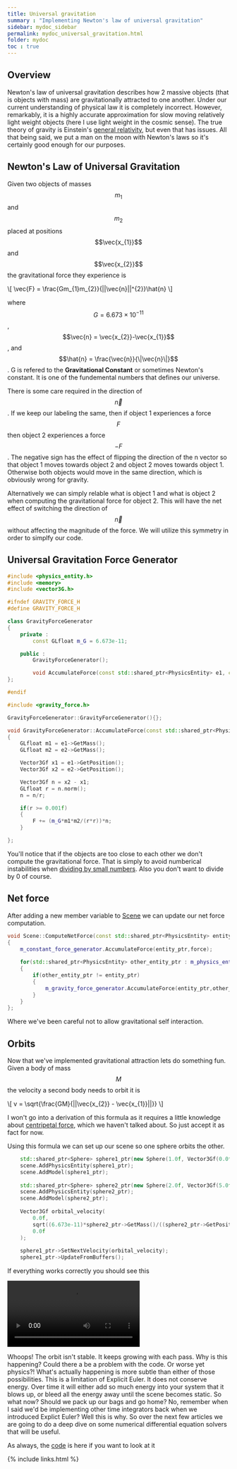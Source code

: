 ```yaml
---
title: Universal gravitation
summary : "Implementing Newton's law of universal gravitation"
sidebar: mydoc_sidebar
permalink: mydoc_universal_gravitation.html
folder: mydoc
toc : true
---
```


## Overview
Newton's law of universal gravitation describes how 2 massive objects (that is objects with mass) are gravitationally attracted to one another.
Under our current understanding of physical law it is completely incorrect. 
However, remarkably, it is a highly accurate approximation for slow moving relatively light weight objects (here I use light weight in the cosmic sense). 
The true theory of gravity is Einstein's [general relativity](https://en.wikipedia.org/wiki/General_relativity), but even that has issues.
All that being said, we put a man on the moon with Newton's laws so it's certainly good enough for our purposes.

## Newton's Law of Universal Gravitation
Given two objects of masses $$m_{1}$$ and $$m_{2}$$ placed at positions $$\vec{x_{1}}$$ and $$\vec{x_{2}}$$ the gravitational force they experience is

\\[
\vec{F} = \frac{Gm_{1}m_{2}}{||\vec{n}||^{2}}\hat{n}
\\]

where $$G=6.673 \times 10^{-11}$$, $$\vec{n} = \vec{x_{2}}-\vec{x_{1}}$$, and $$\hat{n} = \frac{\vec{n}}{\|\vec{n}\|}$$. 
G is refered to the **Gravitational Constant** or sometimes Newton's constant. It is one of the fundemental numbers that defines our universe. 

There is some care required in the direction of $$\vec{n}$$. 
If we keep our labeling the same, then if object 1 experiences a force $$F$$ then object 2 experiences a force $$-F$$.
The negative sign has the effect of flipping the direction of the n vector so that object 1 moves towards object 2 and object 2 moves towards object 1.
Otherwise both objects would move in the same direction, which is obviously wrong for gravity.

Alternatively we can simply relable what is object 1 and what is object 2 when computing the gravitational force for object 2. 
This will have the net effect of switching the direction of $$\vec{n}$$ without affecting the magnitude of the force. 
We will utilize this symmetry in order to simplfy our code.

## Universal Gravitation Force Generator

```c++
#include <physics_entity.h>
#include <memory>
#include <vector3G.h>

#ifndef GRAVITY_FORCE_H
#define GRAVITY_FORCE_H

class GravityForceGenerator
{
    private :
        const GLfloat m_G = 6.673e-11;

    public :
        GravityForceGenerator();

        void AccumulateForce(const std::shared_ptr<PhysicsEntity> e1, const std::shared_ptr<PhysicsEntity> e2, Vector3Gf &F);
};

#endif
```

```c++
#include <gravity_force.h>

GravityForceGenerator::GravityForceGenerator(){};

void GravityForceGenerator::AccumulateForce(const std::shared_ptr<PhysicsEntity> e1, const std::shared_ptr<PhysicsEntity> e2, Vector3Gf &F)
{
    GLfloat m1 = e1->GetMass();
    GLfloat m2 = e2->GetMass();

    Vector3Gf x1 = e1->GetPosition();
    Vector3Gf x2 = e2->GetPosition();

    Vector3Gf n = x2 - x1;
    GLfloat r = n.norm();
    n = n/r;

    if(r >= 0.001f)
    {
        F += (m_G*m1*m2/(r*r))*n;
    }

};

```
You'll notice that if the objects are too close to each other we don't compute the gravitational force. 
That is simply to avoid numberical instabilities when [dividing by small numbers](https://books.google.ca/books?id=5XappvcENCMC&pg=PA10&lpg=PA10&dq=dividing+small+numbers+numerically+unstable&source=bl&ots=RUHjXM2puA&sig=gtiG2rWbglDwxkvWicS8XpaPzrU&hl=en&sa=X&ved=0ahUKEwjpx_q28dnUAhXp5oMKHauxAgUQ6AEINjAD#v=onepage&q=dividing%20small%20numbers%20numerically%20unstable&f=false).
Also you don't want to divide by 0 of course.

## Net force
After adding a new member variable to [Scene](https://github.com/AdamSturge/Engine/blob/blog_universal_gravitation/include/scene.h) we can update our net force computation.

```c++
void Scene::ComputeNetForce(const std::shared_ptr<PhysicsEntity> entity_ptr, Vector3Gf &force)
{
    m_constant_force_generator.AccumulateForce(entity_ptr,force);
    
    for(std::shared_ptr<PhysicsEntity> other_entity_ptr : m_physics_entity_ptrs)
    {       
        if(other_entity_ptr != entity_ptr)
        {
            m_gravity_force_generator.AccumulateForce(entity_ptr,other_entity_ptr,force);
        }
    }
};
```
Where we've been careful not to allow gravitational self interaction.

## Orbits
Now that we've implemented gravitational attraction lets do something fun. 
Given a body of mass $$M$$ the velocity a second body needs to orbit it is

\\[
    v = \sqrt{\frac{GM}{||\vec{x_{2}} - \vec{x_{1}}||}}
\\]

I won't go into a derivation of this formula as it requires a little knowledge about [centripetal force](https://en.wikipedia.org/wiki/Centripetal_force), which we haven't talked about.
So just accept it as fact for now.

Using this formula we can set up our scene so one sphere orbits the other.

```c++
    std::shared_ptr<Sphere> sphere1_ptr(new Sphere(1.0f, Vector3Gf(0.0f,0.0f,0.0f), Vector3Gf(0.0f,0.0f,0.0f), 1.0f)); 
    scene.AddPhysicsEntity(sphere1_ptr); 
    scene.AddModel(sphere1_ptr); 
 
    std::shared_ptr<Sphere> sphere2_ptr(new Sphere(2.0f, Vector3Gf(5.0f,0.0f,0.0f), Vector3Gf(0.0f,0.0f,0.0f), 1e12)); 
    scene.AddPhysicsEntity(sphere2_ptr); 
    scene.AddModel(sphere2_ptr); 
 
    Vector3Gf orbital_velocity( 
        0.0f, 
        sqrt((6.673e-11)*sphere2_ptr->GetMass()/((sphere2_ptr->GetPosition() - sphere1_ptr->GetPosition()).norm())), 
        0.0f 
    ); 
 
    sphere1_ptr->SetNextVelocity(orbital_velocity); 
    sphere1_ptr->UpdateFromBuffers(); 
```

If everything works correctly you should see this

<video controls>
    <source src="./images/Universal Gravitation/orbit.mp4"  type="video/mp4"/>
</video>

Whoops! The orbit isn't stable. It keeps growing with each pass. Why is this happening? Could there a be a problem with the code. Or worse yet physics?! 
What's actually happening is more subtle than either of those possibilities. This is a limitation of Explicit Euler. It does not conserve energy.
Over time it will either add so much energy into your system that it blows up, or bleed all the energy away until the scene becomes static. So what now? Should we pack up our bags and go home?
No, remember when I said we'd be implementing other time integrators back when we introduced Explict Euler? Well this is why. So over the next few articles we are going to do a deep dive on some numerical differential equation solvers that will be useful.

As always, the [code](https://github.com/AdamSturge/Engine/tree/blog_universal_gravitation) is here if you want to look at it

{% include links.html %}
